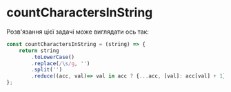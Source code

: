  # countCharactersInString

Розв'язання цієї задачі може виглядати ось так:

```js
const countCharactersInString = (string) => {
    return string
        .toLowerCase()
        .replace(/\s/g, '')
        .split('')
        .reduce((acc, val)=> val in acc ? {...acc, [val]: acc[val] + 1} : { ...acc, [val]: 1}, {});
};
```
